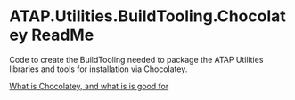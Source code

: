 
# ATAP.Utilities.BuildTooling.Chocolatey ReadMe

Code to create the BuildTooling needed to package the ATAP Utilities libraries and tools for installation via Chocolatey.

[What is Chocolatey, and what is is good for]()
